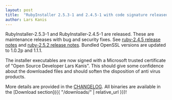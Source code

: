 ```yaml
---
layout: post
title:  "RubyInstaller 2.5.3-1 and 2.4.5-1 with code signature released"
author: Lars Kanis
---
```

RubyInstaller-2.5.3-1 and RubyInstaller-2.4.5-1 are released.
These are maintenance releases with bug and security fixes.
See [ruby-2.4.5 release notes](https://www.ruby-lang.org/en/news/2018/10/17/ruby-2-4-5-released/) and [ruby-2.5.2 release notes](https://www.ruby-lang.org/en/news/2018/10/17/ruby-2-5-2-released/).
Bundled OpenSSL versions are updated to 1.0.2p and 1.1.1.

The installer executables are now signed with a Microsoft trusted certificate of "Open Source Developer Lars Kanis".
This should give some confidence about the downloaded files and should soften the disposition of anti virus products.

More details are provided in the [CHANGELOG](https://github.com/oneclick/rubyinstaller2/blob/16e7aa4159fab5413b01ed1ca9917f9e39500303/CHANGELOG.md#rubyinstaller-253-1---2018-10-21).
All binaries are available in the [Download section]({{ "/downloads/" | relative_url }})!
